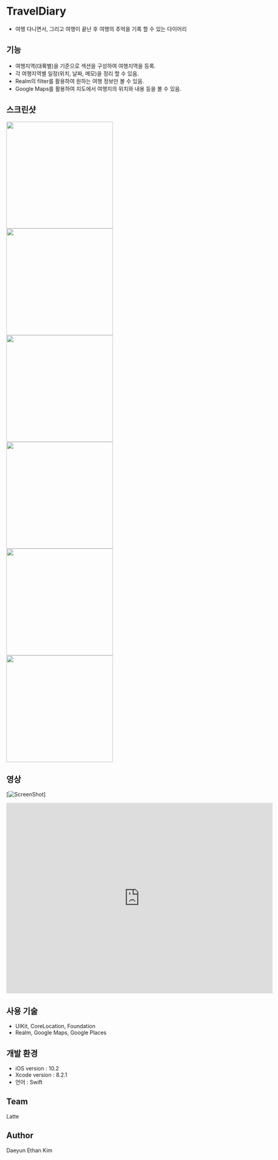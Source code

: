 # TravelDiary
- 여행 다니면서, 그리고 여행이 끝난 후 여행의 추억을 기록 할 수 있는 다이어리

## 기능
- 여행지역(대륙별)을 기준으로 섹션을 구성하여 여행지역을 등록.
- 각 여행지역별 일정(위치, 날짜, 메모)을 정리 할 수 있음.
- Realm의 filter를 활용하여 원하는 여행 정보만 볼 수 있음.
- Google Maps를 활용하여 지도에서 여행지의 위치와 내용 등을 볼 수 있음.

## 스크린샷
<img src="https://github.com/BoostCamp/TravelDiary/blob/master/Image/SaveDestination.png" width="280">
<img src="https://github.com/BoostCamp/TravelDiary/blob/master/Image/TableView.png" width="280">
<img src="https://github.com/BoostCamp/TravelDiary/blob/master/Image/SaveDiary.png" width="280">
<img src="https://github.com/BoostCamp/TravelDiary/blob/master/Image/Map.png" width="280">
<img src="https://github.com/BoostCamp/TravelDiary/blob/master/Image/MapMarker.png" width="280">
<img src="https://github.com/BoostCamp/TravelDiary/blob/master/Image/MapMarkerInfo.png" width="280">

## 영상
[![ScreenShot](.png)]
<iframe width="700" height="500" src="https://www.youtube.com/embed/5-lE2ItPvfM" frameborder="0" allowfullscreen></iframe>

## 사용 기술
- UIKit, CoreLocation, Foundation
- Realm, Google Maps, Google Places

## 개발 환경
- iOS version : 10.2
- Xcode version : 8.2.1
- 언어 : Swift

## Team
Latte

## Author
Daeyun Ethan Kim
